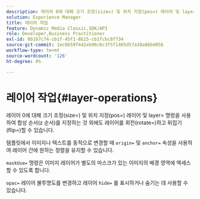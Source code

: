 ```yaml
---
description: 레이어 0에 대해 크기 조정(size=) 및 위치 지정(pos=) 레이어 및 layer= 명령을 사용하여 합성 순서(z 순서)를 지정하는 것 외에도 레이어를 회전(rotate=)하고 뒤집기(flip=)할 수 있습니다.
solution: Experience Manager
title: 레이어 작업
feature: Dynamic Media Classic,SDK/API
role: Developer,Business Practitioner
exl-id: 0b167c74-cb1f-45f1-8b15-cb1fcbc8f734
source-git-commit: 1ec8b59f442eb96c6c3f5f1405d57a38a86bd056
workflow-type: tm+mt
source-wordcount: '126'
ht-degree: 0%

---
```


# 레이어 작업{#layer-operations}

레이어 0에 대해 크기 조정(size=) 및 위치 지정(pos=) 레이어 및 layer= 명령을 사용하여 합성 순서(z 순서)를 지정하는 것 외에도 레이어를 회전(rotate=)하고 뒤집기(flip=)할 수 있습니다.

템플릿에서 이미지나 텍스트를 동적으로 변경할 때 `origin=` 및 `anchor=` 속성을 사용하여 레이어 간에 원하는 정렬을 유지할 수 있습니다.

`maskUse=` 명령은 이미지 레이어가 별도의 마스크가 있는 이미지의 배경 영역에 액세스할 수 있도록 합니다.

`opac=` 레이어 불투명도를 변경하고 레이어 `hide=` 를 표시하거나 숨기는 데 사용할 수 있습니다.
